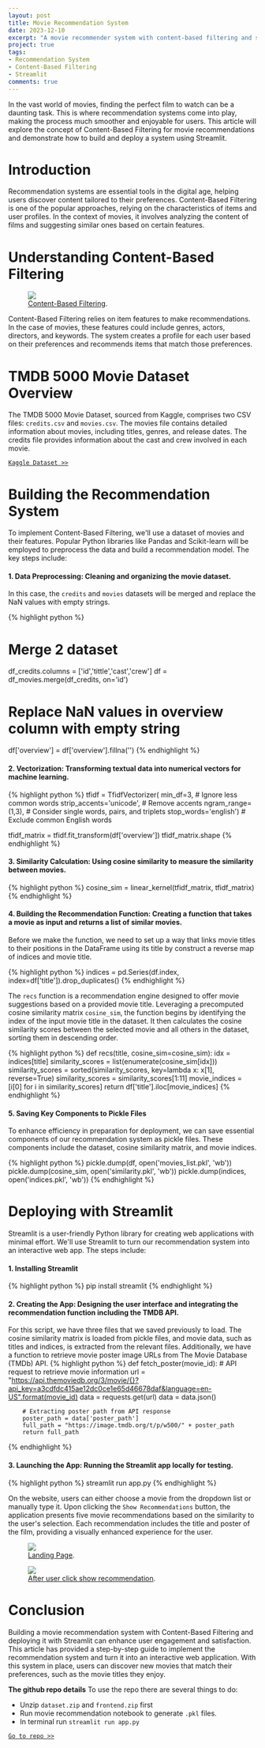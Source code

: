 ```yaml
---
layout: post
title: Movie Recommendation System
date: 2023-12-10
excerpt: "A movie recommender system with content-based filtering and streamlit."
project: true
tags:
- Recommendation System
- Content-Based Filtering
- Streamlit
comments: true
---
```


In the vast world of movies, finding the perfect film to watch can be a daunting task. This is where recommendation systems come into play, making the process much smoother and enjoyable for users. This article will explore the concept of Content-Based Filtering for movie recommendations and demonstrate how to build and deploy a system using Streamlit.

# Introduction
Recommendation systems are essential tools in the digital age, helping users discover content tailored to their preferences. Content-Based Filtering is one of the popular approaches, relying on the characteristics of items and user profiles. In the context of movies, it involves analyzing the content of films and suggesting similar ones based on certain features.

# Understanding Content-Based Filtering
<figure>
	<a href="https://raw.githubusercontent.com/malindard/movie-recommender/main/assets/content-based.png"><img src="https://raw.githubusercontent.com/malindard/movie-recommender/main/assets/content-based.png"></a>
	<figcaption><a href="https://data-flair.training/blogs/data-science-at-netflix/" title="Content-Based Filtering">Content-Based Filtering</a>.</figcaption>
</figure>
Content-Based Filtering relies on item features to make recommendations. In the case of movies, these features could include genres, actors, directors, and keywords. The system creates a profile for each user based on their preferences and recommends items that match those preferences.

# TMDB 5000 Movie Dataset Overview
The TMDB 5000 Movie Dataset, sourced from Kaggle, comprises two CSV files: `credits.csv` and `movies.csv`. The movies file contains detailed information about movies, including titles, genres, and release dates. The credits file provides information about the cast and crew involved in each movie.

[`Kaggle Dataset >>`](https://www.kaggle.com/datasets/tmdb/tmdb-movie-metadata)

# Building the Recommendation System
To implement Content-Based Filtering, we'll use a dataset of movies and their features. Popular Python libraries like Pandas and Scikit-learn will be employed to preprocess the data and build a recommendation model. The key steps include:
#### 1. Data Preprocessing: Cleaning and organizing the movie dataset.
In this case, the `credits` and `movies` datasets will be merged and replace the NaN values with empty strings.

{% highlight python %}
# Merge 2 dataset
df_credits.columns = ['id','tittle','cast','crew']
df = df_movies.merge(df_credits, on='id')

# Replace NaN values in overview column with empty string
df['overview'] = df['overview'].fillna('')
{% endhighlight %}

#### 2. Vectorization: Transforming textual data into numerical vectors for machine learning.

{% highlight python %}
tfidf = TfidfVectorizer(
        min_df=3, # Ignore less common words
        strip_accents='unicode', # Remove accents
        ngram_range=(1,3), # Consider single words, pairs, and triplets
        stop_words='english') # Exclude common English words

tfidf_matrix = tfidf.fit_transform(df['overview'])
tfidf_matrix.shape
{% endhighlight %}

#### 3. Similarity Calculation: Using cosine similarity to measure the similarity between movies.
{% highlight python %}
cosine_sim = linear_kernel(tfidf_matrix, tfidf_matrix)
{% endhighlight %}

#### 4. Building the Recommendation Function: Creating a function that takes a movie as input and returns a list of similar movies.
Before we make the function, we need to set up a way that links movie titles to their positions in the DataFrame using its title by construct a reverse map of indices and movie title.

{% highlight python %}
indices = pd.Series(df.index, index=df['title']).drop_duplicates()
{% endhighlight %}

The `recs` function is a recommendation engine designed to offer movie suggestions based on a provided movie title. Leveraging a precomputed cosine similarity matrix `cosine_sim`, the function begins by identifying the index of the input movie title in the dataset. It then calculates the cosine similarity scores between the selected movie and all others in the dataset, sorting them in descending order.

{% highlight python %}
def recs(title, cosine_sim=cosine_sim):
        idx = indices[title]
        similarity_scores = list(enumerate(cosine_sim[idx]))
        similarity_scores = sorted(similarity_scores, key=lambda x: x[1], reverse=True)
        similarity_scores = similarity_scores[1:11]
        movie_indices = [i[0] for i in similarity_scores]
        return df['title'].iloc[movie_indices]
{% endhighlight %}


#### 5. Saving Key Components to Pickle Files
To enhance efficiency in preparation for deployment, we can save essential components of our recommendation system as pickle files. These components include the dataset, cosine similarity matrix, and movie indices.

{% highlight python %}
pickle.dump(df, open('movies_list.pkl', 'wb'))
pickle.dump(cosine_sim, open('similarity.pkl', 'wb'))
pickle.dump(indices, open('indices.pkl', 'wb'))
{% endhighlight %}
        


# Deploying with Streamlit
Streamlit is a user-friendly Python library for creating web applications with minimal effort. We'll use Streamlit to turn our recommendation system into an interactive web app. The steps include:
#### 1. Installing Streamlit
{% highlight python %}
pip install streamlit
{% endhighlight %}

#### 2. Creating the App: Designing the user interface and integrating the recommendation function including the TMDB API.
For this script, we have three files that we saved previously to load. The cosine similarity matrix is loaded from pickle files, and movie data, such as titles and indices, is extracted from the relevant files. Additionally, we have a function to retrieve movie poster image URLs from The Movie Database (TMDb) API. 
{% highlight python %}
def fetch_poster(movie_id):
        # API request to retrieve movie information
        url = "https://api.themoviedb.org/3/movie/{}?api_key=a3cdfdc415ae12dc0ce1e65d46678daf&language=en-US".format(movie_id)
        data = requests.get(url)
        data = data.json()
                
        # Extracting poster path from API response
        poster_path = data['poster_path']
        full_path = "https://image.tmdb.org/t/p/w500/" + poster_path
        return full_path
{% endhighlight %}

        
#### 3. Launching the App: Running the Streamlit app locally for testing.
{% highlight python %}
streamlit run app.py
{% endhighlight %}

    
On the website, users can either choose a movie from the dropdown list or manually type it. Upon clicking the `Show Recommendations` button, the application presents five movie recommendations based on the similarity to the user's selection. Each recommendation includes the title and poster of the film, providing a visually enhanced experience for the user.


<figure>
        <a href="https://raw.githubusercontent.com/malindard/movie-recommender/main/assets/landing-page.png">
        <img src="https://raw.githubusercontent.com/malindard/movie-recommender/main/assets/landing-page.png">
        </a>
        <figcaption><a href="https://raw.githubusercontent.com/malindard/movie-recommender/main/assets/landing-page.png" title="Landing Page">Landing Page</a>.</figcaption>
</figure>

<figure>
        <a href="https://raw.githubusercontent.com/malindard/movie-recommender/main/assets/after-recs.png">
        <img src="https://raw.githubusercontent.com/malindard/movie-recommender/main/assets/after-recs.png">
        </a>
        <figcaption><a href="https://raw.githubusercontent.com/malindard/movie-recommender/main/assets/after-recs.png" title="After user click show recommendation">After user click show recommendation</a>.</figcaption>
</figure>


# Conclusion
Building a movie recommendation system with Content-Based Filtering and deploying it with Streamlit can enhance user engagement and satisfaction. This article has provided a step-by-step guide to implement the recommendation system and turn it into an interactive web application. With this system in place, users can discover new movies that match their preferences, such as the movie titles they enjoy.


**The github repo details**
To use the repo there are several things to do:
- Unzip `dataset.zip` and `frontend.zip` first
- Run movie recommendation notebook to generate `.pkl` files.
- In terminal run `streamlit run app.py`

[`Go to repo >>`](https://github.com/malindard/movie-recommender/)